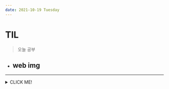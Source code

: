 ```yaml
---
date: 2021-10-19 Tuesday
---
```


# TIL

> 오늘 공부

- web img
    - 
-----
<details>
<summary>CLICK ME!</summary>  

- https://aboooks.tistory.com/84
- https://aboooks.tistory.com/287
- https://www.nextree.co.kr/p8428/
- http://tcpschool.com/html-input-types/hidden
</detials>  

